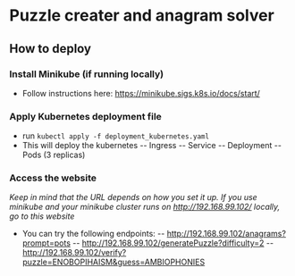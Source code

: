 # Puzzle creater and anagram solver

## How to deploy

### Install Minikube (if running locally)

- Follow instructions here: https://minikube.sigs.k8s.io/docs/start/

### Apply Kubernetes deployment file

- run `kubectl apply -f deployment_kubernetes.yaml`
- This will deploy the kubernetes
  -- Ingress
  -- Service
  -- Deployment
  -- Pods (3 replicas)

### Access the website

_Keep in mind that the URL depends on how you set it up. If you use minikube and your minikube cluster runs on http://192.168.99.102/ locally, go to this website_

- You can try the following endpoints:
  -- http://192.168.99.102/anagrams?prompt=pots
  -- http://192.168.99.102/generatePuzzle?difficulty=2
  -- http://192.168.99.102/verify?puzzle=ENOBOPIHAISM&guess=AMBIOPHONIES
